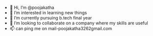 - 👋 Hi, I’m @poojakatha
- 👀 I’m interested in learning new things
- 🌱 I’m currently pursuing b.tech final year
- 💞️ I’m looking to collaborate on a company where my skills are useful
- 📫 can ping me on mail-poojakatha3262gmail.com

<!---
poojakatha/poojakatha is a ✨ special ✨ repository because its `README.md` (this file) appears on your GitHub profile.
You can click the Preview link to take a look at your changes.
--->
